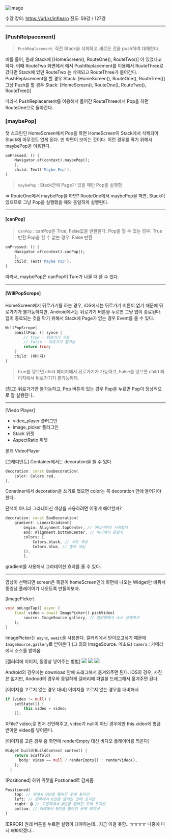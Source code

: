![image](https://user-images.githubusercontent.com/92006284/214487605-c56257aa-fca4-46a0-a4ad-f2bc094bbf22.png)


수강 강의: https://url.kr/inflearn
진도: 59강 / 127강

----------------

### [PushRelpacement]
> ```PushReplacement```: 직전 Stack을 삭제하고 새로운 것을 push하여 대체한다.

예를 들어, 원래 Stack에 [HomeScreen(), RouteOne(), RouteTwo()] 이 있었다고 하자.
이때 RouteTwo 화면에서 에서 PushReplacement를 이용해서 RouteThree로 갔다면 Stack에 있던 RouteTwo 는 삭제되고 RouteThree가 들어간다.
PushReplacement를 할 경우 Stack: [HomeScreen(), RouteOne(), RouteTree()]
그냥 Push를 할 경우 Stack: [HomeScreen(), RouteOne(), RouteTwo(), RouteTree()]

따라서 PushReplacement를 이용해서 들어간 RouteThree에서 Pop을 하면 RouteOne으로 돌아간다.

### [maybePop]
첫 스크린인 HomeScreen에서 Pop을 하면 HomeScreen이 Stack에서 삭제되어 Stack에 아무것도 없게 된다. 빈 화면이 보이는 것이다. 이런 경우를 막기 위해서 maybePop을 이용한다.

```dart
onPressed: () {
	Navigator.of(context).maybePop();
	},
	child: Text('Maybe Pop'),
)
```

> ```maybePop``` : Stack안에 Page가 있을 때만 Pop을 실행함

=> RouteOne에서 maybePop을 하면?
RouteOne에서 maybePop을 하면, Stack이 있으므로 그냥 Pop을 실행했을 때와 동일하게 실행된다.


-------------------------------------------------------------

#### [canPop]

> ```canPop``` : canPop은 True, False값을 반환한다.
Pop을 할 수 있는 경우: True 반환
Pop을 할 수 없는 경우: False 반환

```dart
onPressed: () {
	Navigator.of(context).canPop();
	},
	child: Text('Maybe Pop'),
)
```

따라서, maybePop은 canPop이 Ture가 나올 때 쓸 수 있다.

-------------------------------------------------------------

#### [WillPopScrope]
HomeScreen에서 뒤로가기를 하는 경우, iOS에서는 뒤로가기 버튼이 없기 때문에 뒤로가기가 불가능하지만, Android에서는 뒤로가기 버튼을 누르면 그냥 앱이 종료된다.
앱이 종료되는 것을 막기 위해서 Stack에 Page가 없는 경우 Event를 줄 수 있다.
```dart
WillPopScrope(
	onWillPop: () synce {
		// true - 뒤로가기 가능
		// false - 뒤로가기 불가능
		return true;
	}
	child: (페이지)
)
```
>true를 넣으면 child 페이지에서 뒤로가기가 가능하고, False를 넣으면 child 페이지에서 뒤로가기가 불가능하다.

(참고) 뒤로가기만 불가능하고, Pop 버튼이 있는 경우 Pop을 누르면 Pop이 정상적으로 잘 실행된다.

-------------------------------------------------------------

[Viedo Player]
- video_player 플러그인
- image_picker 플러그인
- Stack 위젯
- AspectRatio 위젯

본래 VideoPlayer

[그래디언트]
Container에서는 decoration을 쓸 수 있다.
```dart
decoration: const BoxDecoration(
	color: Colors.red,
),
```
Conatiner에서 decoration을 쓰기로 했으면 color는 꼭 decoration 안에 들어가야 한다.

단색이 아니라 그라데이션 색상을 사용하려면 어떻게 해야할까?

```dart
decoration: const BoxDecoration(
	gradient: LinearGradient(
		begin: Alignment.topCenter, // 어디서부터 시작할지
		end: Alignment.bottomCenter, // 어디에서 끝날지
		colors: [
			Colors.black, // 시작 색상
			Colors.blue, // 종료 색상
		]),
        ),
```
gradient를 사용해서 그라데이션 효과를 줄 수 있다.

---

영상이 선택되면 screen은 똑같이 homeScreen인데 화면에 나오는 Widget만 바꿔서 동영상 플레이어가 나오도록 만들어보자.

[ImagePicker]
```dart
void onLogoTap() async {
	final video = await ImagePicker().pickVideo(
		source: ImageSource.gallery, // 갤러리에서 소스 선택하기
	);
}
```
ImagePicker는 ```async```, ```await```을 사용한다.
갤러리에서 받아오고싶기 때문에 ```ImageSource.gallery```로 받아온다
(그 외의 ImageSource. 메소드)
```Camera``` : 카메라에서 소스를 받아옴

[갤러리에 이미지, 동영상 넣어주는 방법]
![](https://velog.velcdn.com/images/gabujwb/post/56d68cc3-c264-4b7f-80ea-d2aa20f02949/image.jpg)
![](https://velog.velcdn.com/images/gabujwb/post/d94e5697-2b1a-4184-80ab-0c6749ba2bbe/image.jpg)
![](https://velog.velcdn.com/images/gabujwb/post/78e56933-f36d-4bf5-a597-3aeb4c284cd8/image.jpg)

Android의 경우에는 download 안에 드래그해서 옮겨와주면 된다.
iOS의 경우, 사진은 없지만, Android의 경우와 동일하게 갤러리에 파일을 드래그해서 옮겨주면 된다.

[이미지를 고르지 않는 경우 대비]
이미지를 고르지 않는 경우를 대비해서
```dart
if (video != null) {
	setState(() {
		this.video = video;
	});
```
XFile? video;로 먼저 선언해주고, video가 null이 아닌 경우에만 this.video에 방금 받아온 video를 넣어준다.

[이미지를 고른 경우 홈 화면에 renderEmpty 대신 비디오 플레이어를 띄운다]
```dart
Widget build(BuildContext context) {
    return Scaffold(
      body: video == null ? renderEmpty() : renderVideo(),
    );
  }
```

[Positioned]
하위 위젯을 Postioned로 감싸줌
```dart
Positioned(
	top: // 위에서 0만큼 떨어진 곳에 포지션
    left: // 왼쪽에서 0만큼 떨어진 곳에 포지션
    right: @ // 오른쪽에서 @만큼 떨어진 곳에 포지션
    bottom: // 아래에서 0만큼 떨어진 곳에 포지션
)
```

[ERROR]
원래 버튼을 누르면 실행이 돼야하는데.. 지금 이걸 못함.. ㅠㅠㅠㅠ
나중에 다시 해봐야겠다..
